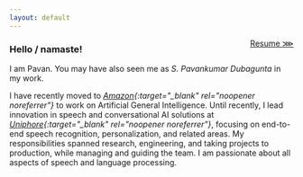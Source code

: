 ```yaml
---
layout: default
---
```


<span style="float:right;">[Resume ⋙](resume.html) </span>

### Hello / namaste!

I am Pavan. You may have also seen me as _S. Pavankumar Dubagunta_ in my work.

I have recently moved to <em>[Amazon](https://www.amazon.science){:target="_blank" rel="noopener noreferrer"}</em> to work on Artificial General Intelligence. Until recently, I lead innovation in speech and conversational AI solutions at <em>[Uniphore](https://www.uniphore.com){:target="_blank" rel="noopener noreferrer"}</em>, focusing on end-to-end speech recognition, personalization, and related areas. My responsibilities spanned research, engineering, and taking projects to production, while managing and guiding the team. I am passionate about all aspects of speech and language processing.

<!-- * * *

## News

If you are a student looking for industrial internships in the above areas, please reach out to me via [email](mailto:dspavankumar@gmail.com).

Check out our Interspeech 2023 [paper](https://www.isca-speech.org/archive/pdfs/interspeech_2023/bansal23_interspeech.pdf){:target="_blank" rel="noopener noreferrer"} on joint speech and emotion recognition.

* * *

### నమస్తే!

నా పేరు పవన్. మీరు నన్ను _ఎస్. పవన్‌కుమర్ దూబగుంట_ గా కూడా చూసి ఉంటారు.

నేను _యూనీఫోర్‌_ లో సంభాషణాత్మక కృత్రిమ మేధస్సుకు చెందిన ప్రసంగ సాంకేతికత అంశాలపై, ముఖ్యంగా ఆద్యంత స్వయంచాలక ప్రసంగ గుర్తింపు మరియు సంబంధిత అంశాలపై పరిశోధన మరియు అభివృద్ధి చేస్తాను. ప్రసంగ ప్రక్రియలలోని చాలా అంశాలపై నాకు ఆసక్తి ఉంది.

మీరు పై అంశాలపై పారిశ్రామిక అంతర్విద్య కోసం చూస్తున్న విద్యార్థి అయితే [ఇమెయిల్](mailto:dspavankumar@gmail.com) ద్వారా నన్ను సంప్రదించగలరు. -->
